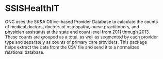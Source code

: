 # SSISHealthIT
ONC uses the SK&amp;A Office-based Provider Database to calculate the counts of medical doctors, doctors of osteopathy, nurse practitioners, and physician assistants at the state and count level from 2011 through 2013. These counts are grouped as a total, as well as segmented by each provider type and separately as counts of primary care providers. This package helps extract the data from the CSV file and send it to a normalized relational database.
